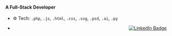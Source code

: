 #### A Full-Stack Developer                                                                                                                                                                                            
- ⚙️ Tech: `.php`, `.js`, `.html`, `.css`, `.svg`, `.psd`, `.ai`, `.py`
- <p align="right"> <a href="https://www.linkedin.com/in/siddharthprabhakar-tech/" target="_blank"> <img src="https://img.shields.io/badge/LinkedIn-0A66C2?style=for-the-badge&logo=linkedin&logoColor=white" alt="LinkedIn Badge"/> </a> </p> 
